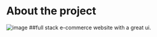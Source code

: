 # About the project
![image](https://user-images.githubusercontent.com/73456680/223568143-6a9453f4-e505-4091-a7c5-1d444536c5f9.png)
##full stack e-commerce website with a great ui. 
